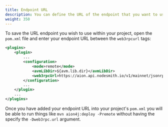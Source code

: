 ```yaml
---
title: Endpoint URL
description: You can define the URL of the endpoint that you want to use, within your configuration file. This enables you to use remote commands without having to specify the web3 endpoint URL every time. If you are storing your project in a public repository, you may want to remove this endpoint URL, as some node hosting-services like Nodesmith include your API key within the URL itself.
weight: 350
---
```


To save the URL endpoint you wish to use within your project, open the `pom.xml` file and enter your endpoint URL between the `web3rpcurl` tags:

```xml
<plugins>
    <plugin>
        ...
        <configuration>
            <mode>remote</mode>
            <avmLibDir>${avm.lib.dir}</avmLibDir>
            <web3rpcUrl>https://aion.api.nodesmith.io/v1/mainnet/jsonrpc?apiKey=abcd1234de56...</web3rpcUrl>
        </configuration>
        ...
    </plugin>
    ...
</plugins>
```

Once you have added your endpoint URL into your project's `pom.xml` you will be able to run things like `mvn aion4j:deploy -Premote` without having the specify the `-Dweb3rpc.url` argument.
